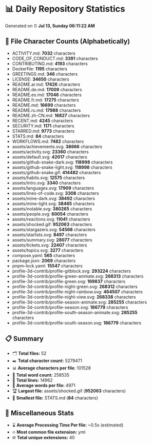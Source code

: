 # 📊 Daily Repository Statistics
Generated on ⏰ **Jul 13, Sunday 06:11:22 AM**

## 📂 File Character Counts (Alphabetically)
- ACTIVITY.md: **7032** characters
- CODE_OF_CONDUCT.md: **3391** characters
- CONTRIBUTING.md: **4193** characters
- Dockerfile: **1195** characters
- GREETINGS.md: **346** characters
- LICENSE: **34650** characters
- README.ar.md: **17426** characters
- README.de.md: **17009** characters
- README.es.md: **17046** characters
- README.fr.md: **17275** characters
- README.md: **16699** characters
- README.ru.md: **17988** characters
- README.zh-CN.md: **16827** characters
- RECENT.md: **4245** characters
- SECURITY.md: **1171** characters
- STARRED.md: **9773** characters
- STATS.md: **84** characters
- WORKFLOWS.md: **7482** characters
- assets/achievements.svg: **38666** characters
- assets/activity.svg: **23360** characters
- assets/default.svg: **42017** characters
- assets/github-snake-dark.svg: **118998** characters
- assets/github-snake-light.svg: **118998** characters
- assets/github-snake.gif: **414482** characters
- assets/habits.svg: **12575** characters
- assets/intro.svg: **3340** characters
- assets/languages.svg: **17909** characters
- assets/lines-of-code.svg: **3308** characters
- assets/mine-dark.svg: **38492** characters
- assets/mine-light.svg: **38465** characters
- assets/notable.svg: **380265** characters
- assets/people.svg: **60054** characters
- assets/reactions.svg: **11041** characters
- assets/shocked.gif: **952063** characters
- assets/stargazers.svg: **54568** characters
- assets/starlists.svg: **8497** characters
- assets/summary.svg: **28077** characters
- assets/tickets.svg: **22407** characters
- assets/topics.svg: **3277** characters
- compose.yaml: **565** characters
- package.json: **2069** characters
- pnpm-lock.yaml: **15547** characters
- profile-3d-contrib/profile-gitblock.svg: **293224** characters
- profile-3d-contrib/profile-green-animate.svg: **268313** characters
- profile-3d-contrib/profile-green.svg: **169837** characters
- profile-3d-contrib/profile-night-green.svg: **268312** characters
- profile-3d-contrib/profile-night-rainbow.svg: **464507** characters
- profile-3d-contrib/profile-night-view.svg: **268338** characters
- profile-3d-contrib/profile-season-animate.svg: **285255** characters
- profile-3d-contrib/profile-season.svg: **186779** characters
- profile-3d-contrib/profile-south-season-animate.svg: **285255** characters
- profile-3d-contrib/profile-south-season.svg: **186779** characters

## 📋 Summary
- 🗂️ **Total files:** 52
- ✒️ **Total character count:** 5279471
- 📊 **Average characters per file:** 101528
- 📝 **Total word count:** 258535
- 🧾 **Total lines:** 14962
- 📐 **Average words per file:** 4971
- 🏆 **Largest file:** assets/shocked.gif (**952063** characters)
- 🥉 **Smallest file:** STATS.md (**84** characters)

## 🌟 Miscellaneous Stats
- ⌛ **Average Processing Time Per file:** ~0.5s (estimated)
- 🔥 **Most common file extension:** yml
- 🌐 **Total unique extensions:** 40

